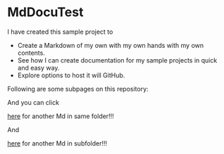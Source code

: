 # MdDocuTest

I have created this sample project to 
  * Create a Markdown of my own with my own hands with my own contents. 
  * See how I can create documentation for my sample projects in quick and easy way. 
  * Explore options to host it will GitHub.

Following are some subpages on this repository:

And you can click

[here](StackEdit.md) for another Md in same folder!!!

And

[here](Feature/Feature1.md) for another Md in subfolder!!!

